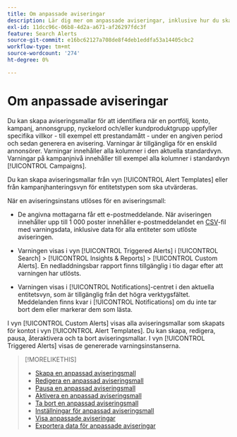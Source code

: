 ```yaml
---
title: Om anpassade aviseringar
description: Lär dig mer om anpassade aviseringar, inklusive hur du skapar aviseringsmallar och när aviseringar utlöses.
exl-id: 11dcc96c-06b8-4d2a-a671-af26297fdc3f
feature: Search Alerts
source-git-commit: e16bc62127a708de8f4deb1eddfa53a14405cbc2
workflow-type: tm+mt
source-wordcount: '274'
ht-degree: 0%

---
```


# Om anpassade aviseringar

Du kan skapa aviseringsmallar för att identifiera när en portfölj, konto, kampanj, annonsgrupp, nyckelord och/eller kundproduktgrupp uppfyller specifika villkor - till exempel ett prestandamått - under en angiven period och sedan generera en avisering. Varningar är tillgängliga för en enskild annonsörer. Varningar innehåller alla kolumner i den aktuella standardvyn. Varningar på kampanjnivå innehåller till exempel alla kolumner i standardvyn [!UICONTROL Campaigns].

Du kan skapa aviseringsmallar från vyn [!UICONTROL Alert Templates] eller från kampanjhanteringsvyn för entitetstypen som ska utvärderas.

När en aviseringsinstans utlöses för en aviseringsmall:

* De angivna mottagarna får ett e-postmeddelande. När aviseringen innehåller upp till 1 000 poster innehåller e-postmeddelandet en [CSV](/help/search-social-commerce/glossary.md#c-d)-fil med varningsdata, inklusive data för alla entiteter som utlöste aviseringen.

* Varningen visas i vyn [!UICONTROL Triggered Alerts] i [!UICONTROL Search] > [!UICONTROL Insights & Reports] > [!UICONTROL Custom Alerts]. En nedladdningsbar rapport finns tillgänglig i tio dagar efter att varningen har utlösts.

* Varningen visas i [!UICONTROL Notifications]-centret i den aktuella entitetsvyn, som är tillgänglig från det högra verktygsfältet. Meddelanden finns kvar i [!UICONTROL Notifications] om du inte tar bort dem eller markerar dem som lästa.

I vyn [!UICONTROL Custom Alerts] visas alla aviseringsmallar som skapats för kontot i vyn [!UICONTROL Alert Templates]. Du kan skapa, redigera, pausa, återaktivera och ta bort aviseringsmallar. I vyn [!UICONTROL Triggered Alerts] visas de genererade varningsinstanserna.

>[!MORELIKETHIS]
>
>* [Skapa en anpassad aviseringsmall](alert-template-create.md)
>* [Redigera en anpassad aviseringsmall](alert-template-edit.md)
>* [Pausa en anpassad aviseringsmall](alert-template-pause.md)
>* [Aktivera en anpassad aviseringsmall](alert-template-activate.md)
>* [Ta bort en anpassad aviseringsmall](alert-template-delete.md)
>* [Inställningar för anpassad aviseringsmall](alert-template-settings.md)
>* [Visa anpassade aviseringar](alert-view.md)
>* [Exportera data för anpassade aviseringar](alert-export-data.md)
